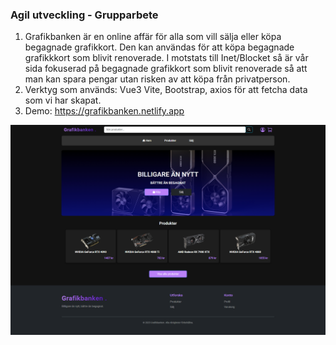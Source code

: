 ### Agil utveckling - Grupparbete


1. Grafikbanken är en online affär för alla som vill sälja eller köpa begagnade grafikkort. Den kan användas för att köpa begagnade grafikkkort som blivit renoverade. I motstats till Inet/Blocket så är vår sida fokuserad på begagnade grafikkort som blivit renoverade så att man kan spara pengar utan risken av att köpa från privatperson.
2. Verktyg som används: Vue3 Vite, Bootstrap, axios för att fetcha data som vi har skapat.
3. Demo: https://grafikbanken.netlify.app
<img src="https://github.com/kayn85/kayn85/blob/main/grafikbanken-screenshot.png">
